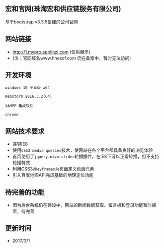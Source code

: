 ## 宏和官网(珠海宏和供应链服务有限公司)

基于bootstrap v3.3.5搭建的公司官网

## 网站链接

* http://1.mypro.applinzi.com (仅供展示)
* (注：官网域名www.hhescf.com 仍在备案中，暂时无法访问)

## 开发环境

    windows 10 专业版 x64

    Webstorm 2016.3.2(64)

    XAMPP 集成软件

    chrome

## 网站技术要求

* 兼容IE8
* 使用`CSS3 media queries`技术，使网站在各个平台都具备良好的浏览体验
* 首页使用了`jquery.nivo.slider`轮播插件，在IE8下可以正常轮播，但不支持轮播特效
* 利用CSS3`@keyframes`为页面定义动画元素
* 引入百度地图API完成基础的地理定位功能

## 待完善的功能

* 因为后台系统仍在建设中，网站的新闻数据获取、留言板和登录功能暂时搁置，待完善

## 更新时间

* 2017/3/1
